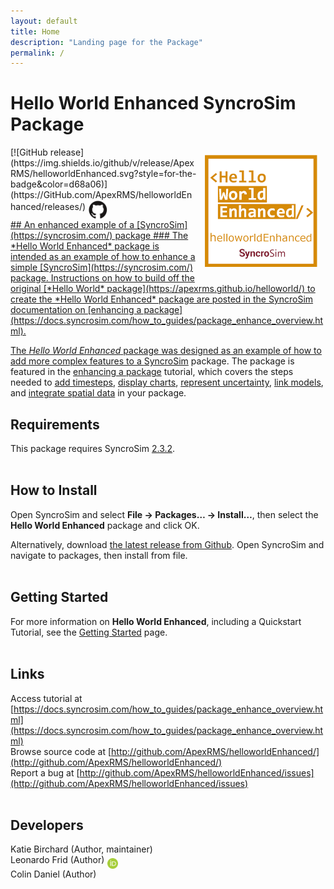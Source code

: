 ```yaml
---
layout: default
title: Home
description: "Landing page for the Package"
permalink: /
---
```


# **Hello World Enhanced** SyncroSim Package
<img align="right" style="padding: 13px" width="180" src="assets/images/logo/helloworldEnhanced-sticker.png">
[![GitHub release](https://img.shields.io/github/v/release/ApexRMS/helloworldEnhanced.svg?style=for-the-badge&color=d68a06)](https://GitHub.com/ApexRMS/helloworldEnhanced/releases/)    <a href="https://github.com/ApexRMS/helloworldEnhanced"><img align="middle" style="padding: 1px" width="30" src="assets/images/logo/github-trans2.png">
<br>
## An enhanced example of a [SyncroSim](https://syncrosim.com/) package
### The *Hello World Enhanced* package is intended as an example of how to enhance a simple [SyncroSim](https://syncrosim.com/) package. Instructions on how to build off the original [*Hello World* package](https://apexrms.github.io/helloworld/) to create the *Hello World Enhanced* package are posted in the SyncroSim documentation on [enhancing a package](https://docs.syncrosim.com/how_to_guides/package_enhance_overview.html).


The *Hello World Enhanced* package was designed as an example of how to add more complex features to a [SyncroSim](https://syncrosim.com/) package. The package is featured in the [enhancing a package](https://docs.syncrosim.com/how_to_guides/package_enhance_overview.html) tutorial, which covers the steps needed to [add timesteps](https://docs.syncrosim.com/how_to_guides/package_create_timesteps.html), [display charts](https://docs.syncrosim.com/how_to_guides/package_create_charts.html), [represent uncertainty](https://docs.syncrosim.com/how_to_guides/package_create_iterations.html), [link models](https://docs.syncrosim.com/how_to_guides/package_create_pipelines.html), and [integrate spatial data](https://docs.syncrosim.com/how_to_guides/package_create_spatial.html) in your package.


## Requirements

This package requires SyncroSim [2.3.2](https://syncrosim.com/download/).
<br>
<br>
## How to Install

Open SyncroSim and select **File -> Packages… -> Install…**, then select the **Hello World Enhanced** package and click OK.

Alternatively, download [the latest release from Github](https://github.com/ApexRMS/helloworldEnhanced/releases/). Open SyncroSim and navigate to packages, then install from file.
<br>
<br>
## Getting Started

For more information on **Hello World Enhanced**, including a Quickstart Tutorial, see the [Getting Started](https://apexrms.github.io/helloworldEnhanced/getting_started.html) page.
<br>
<br>
## Links

Access tutorial at
[https://docs.syncrosim.com/how_to_guides/package_enhance_overview.html](https://docs.syncrosim.com/how_to_guides/package_enhance_overview.html)
<br>
Browse source code at
[http://github.com/ApexRMS/helloworldEnhanced/](http://github.com/ApexRMS/helloworldEnhanced/)
<br>
Report a bug at
[http://github.com/ApexRMS/helloworldEnhanced/issues](http://github.com/ApexRMS/helloworldEnhanced/issues)
<br>
<br>
## Developers

Katie Birchard (Author, maintainer)
<br>
Leonardo Frid (Author) <a href="https://orcid.org/0000-0002-5489-2337"><img align="middle" style="padding: 0.5px" width="17" src="assets/images/ORCID.png"></a>
<br>
Colin Daniel (Author)
